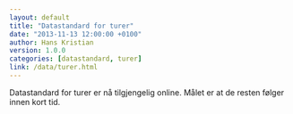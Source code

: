 ```yaml
---
layout: default
title: "Datastandard for turer"
date: "2013-11-13 12:00:00 +0100"
author: Hans Kristian
version: 1.0.0
categories: [datastandard, turer]
link: /data/turer.html
---
```


Datastandard for turer er nå tilgjengelig online. Målet er at de resten følger innen kort tid.

